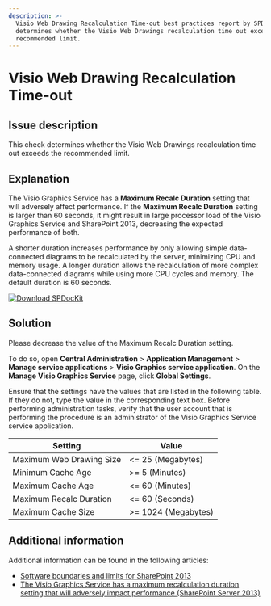 ```yaml
---
description: >-
  Visio Web Drawing Recalculation Time-out best practices report by SPDocKit
  determines whether the Visio Web Drawings recalculation time out exceeds the
  recommended limit.
---
```


# Visio Web Drawing Recalculation Time-out

## Issue description

This check determines whether the Visio Web Drawings recalculation time out exceeds the recommended limit.

## Explanation

The Visio Graphics Service has a **Maximum Recalc Duration** setting that will adversely affect performance. If the **Maximum Recalc Duration** setting is larger than 60 seconds, it might result in large processor load of the Visio Graphics Service and SharePoint 2013, decreasing the expected performance of both.

A shorter duration increases performance by only allowing simple data-connected diagrams to be recalculated by the server, minimizing CPU and memory usage. A longer duration allows the recalculation of more complex data-connected diagrams while using more CPU cycles and memory. The default duration is 60 seconds.

[![Download SPDocKit](/img/spdockit-download.png)](http://bit.ly/2US0Zna)

## Solution

Please decrease the value of the Maximum Recalc Duration setting.

To do so, open **Central Administration** > **Application Management** > **Manage service applications** > **Visio Graphics service application**. On the **Manage Visio Graphics Service** page, click **Global Settings**.

Ensure that the settings have the values that are listed in the following table. If they do not, type the value in the corresponding text box. Before performing administration tasks, verify that the user account that is performing the procedure is an administrator of the Visio Graphics Service service application.

| Setting                  | Value               |
| ------------------------ | ------------------- |
| Maximum Web Drawing Size | &lt;= 25 (Megabytes)   |
| Minimum Cache Age        | &gt;= 5 (Minutes)      |
| Maximum Cache Age        | &lt;= 60 (Minutes)     |
| Maximum Recalc Duration  | &lt;= 60 (Seconds)     |
| Maximum Cache Size       | &gt;= 1024 (Megabytes) |

## Additional information

Additional information can be found in the following articles:

* [Software boundaries and limits for SharePoint 2013](https://learn.microsoft.com/en-us/sharepoint/install/software-boundaries-and-limits)
* [The Visio Graphics Service has a maximum recalculation duration setting that will adversely impact performance (SharePoint Server 2013)](https://technet.microsoft.com/en-us/library/ff805064.aspx)
